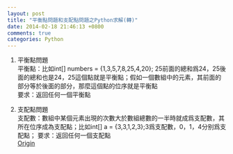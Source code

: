 ```yaml
---
layout: post
title: "平衡點問題和支配點問題之Python求解(轉)"
date: 2014-02-18 21:46:13 +0800
comments: true
categories: Python
---
```


1. 平衡點問題  
平衡點：比如int[] numbers = {1,3,5,7,8,25,4,20}; 25前面的總和爲24，25後面的總和也是24，25這個點就是平衡點；假如一個數組中的元素，其前面的部分等於後面的部分，那麼這個點的位序就是平衡點   
要求：返回任何一個平衡點  
  
2. 支配點問題  
支配數：數組中某個元素出現的次數大於數組總數的一半時就成爲支配數，其所在位序成為支配點；比如int[] a = {3,3,1,2,3};3爲支配數，0，1，4分别爲支配點； 
要求：返回任何一個支配點  
[Origin](http://www.iteye.com/topic/600079)